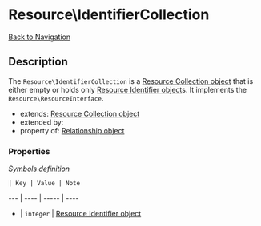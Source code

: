 # Resource\IdentifierCollection
[Back to Navigation](README.md)

## Description

The `Resource\IdentifierCollection` is a [Resource Collection object](objects-resource-collection.md) that is either empty or holds only [Resource Identifier object](objects-resource-identifier.md)s. It implements the `Resource\ResourceInterface`.

- extends: [Resource Collection object](objects-resource-collection.md)
- extended by:
- property of: [Relationship object](objects-relationship.md)

### Properties

_[Symbols definition](objects-introduction.md#symbols)_

    | Key | Value | Note
--- | ---- | ----- | ----
* | `integer` | [Resource Identifier object](objects-resource-identifier.md)
